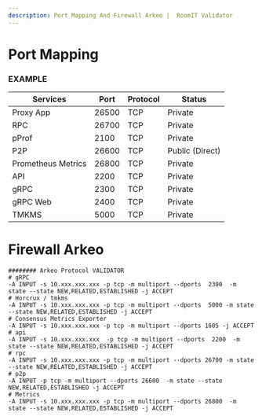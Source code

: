 ```yaml
---
description: Port Mapping And Firewall Arkeo |  RoomIT Validator
---
```



# Port Mapping

### EXAMPLE
| Services           | Port  | Protocol | Status          |
| ------------------ | ----- | -------- | --------------- |
| Proxy App          | 26500 | TCP      | Private         |
| RPC                | 26700 | TCP      | Private         |
| pProf              | 2100  | TCP      | Private         |
| P2P                | 26600 | TCP      | Public (Direct) |
| Prometheus Metrics | 26800 | TCP      | Private         |
| API                | 2200  | TCP      | Private         |
| gRPC               | 2300  | TCP      | Private         |
| gRPC Web           | 2400 | TCP      | Private         |
| TMKMS              | 5000 | TCP      | Private         |


# Firewall Arkeo

```
######## Arkeo Protocol VALIDATOR
# gRPC
-A INPUT -s 10.xxx.xxx.xxx -p tcp -m multiport --dports  2300  -m state --state NEW,RELATED,ESTABLISHED -j ACCEPT
# Horcrux / tmkms
-A INPUT -s 10.xxx.xxx.xxx -p tcp -m multiport --dports  5000 -m state --state NEW,RELATED,ESTABLISHED -j ACCEPT
# Consensus Metrics Exporter
-A INPUT -s 10.xxx.xxx.xxx -p tcp -m multiport --dports 1605 -j ACCEPT
# api
-A INPUT -s 10.xxx.xxx.xxx  -p tcp -m multiport --dports  2200  -m state --state NEW,RELATED,ESTABLISHED -j ACCEPT
# rpc
-A INPUT -s 10.xxx.xxx.xxx -p tcp -m multiport --dports 26700 -m state --state NEW,RELATED,ESTABLISHED -j ACCEPT
# p2p
-A INPUT -p tcp -m multiport --dports 26600  -m state --state NEW,RELATED,ESTABLISHED -j ACCEPT
# Metrics
-A INPUT -s 10.xxx.xxx.xxx -p tcp -m multiport --dports 26800  -m state --state NEW,RELATED,ESTABLISHED -j ACCEPT

```


